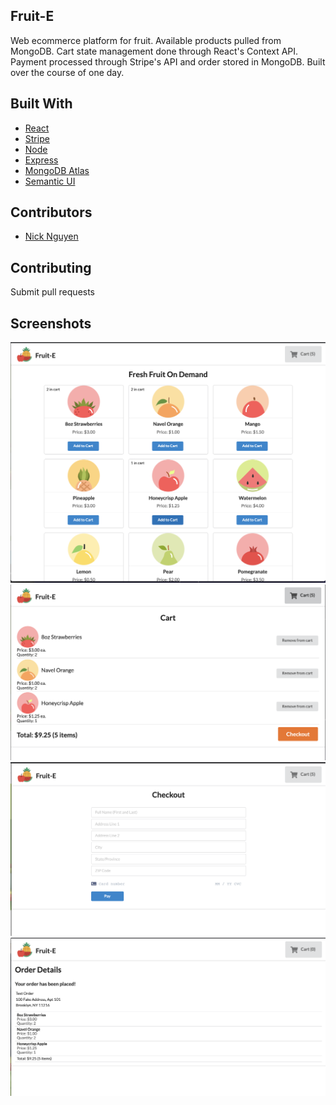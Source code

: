 ## Fruit-E

Web ecommerce platform for fruit. Available products pulled from MongoDB. Cart state management done through React's Context API. Payment processed through Stripe's API and order stored in MongoDB. Built over the course of one day.

## Built With
 - [React](https://reactjs.org/)
 - [Stripe](https://stripe.com/docs/api)
 - [Node](https://nodejs.org/en/)
 - [Express](https://expressjs.com/)
 - [MongoDB Atlas](https://www.mongodb.com/cloud/atlas)
 - [Semantic UI](https://react.semantic-ui.com/)

## Contributors 
 - [Nick Nguyen](https://github.com/nguyennick197)

## Contributing
Submit pull requests

## Screenshots

<img src="public/FruitEDashboard.png" alt="Dashboard" width="800"/>
<br/>
<img src="public/FruitECart.png" alt="Cart" width="800"/>
<br/>
<img src="public/FruitECheckout.png" alt="Checkout" width="800"/>
<br/>
<img src="public/FruitEOrder.png" alt="Cart" width="800"/>


